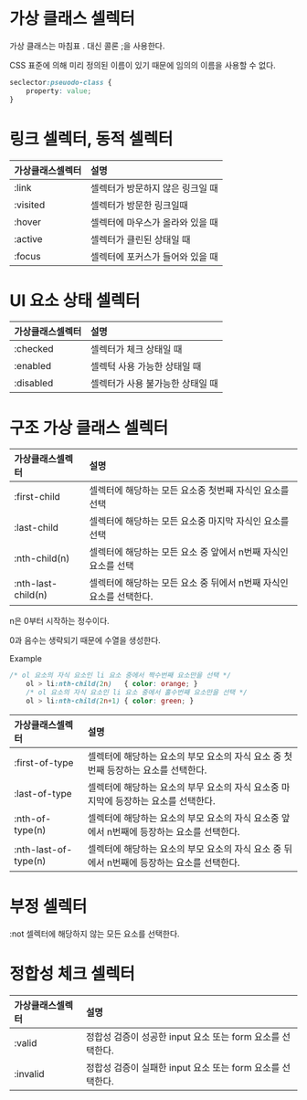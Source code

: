 # 가상 클래스 셀렉터

가상 클래스는 마침표 . 대신 콜론 ;을 사용한다.

CSS 표준에 의해 미리 정의된 이름이 있기 때문에 임의의 이름을 사용할 수 없다.

```css
seclector:pseuodo-class {
    property: value;
}
```

# 링크 셀렉터, 동적 셀렉터
가상클래스셀렉터|설명
:--|:--
:link|셀렉터가 방문하지 않은 링크일 때
:visited|셀렉터가 방문한 링크일때
:hover|셀렉터에 마우스가 올라와 있을 때
:active|셀렉터가 클린된 상태일 때
:focus|셀렉터에 포커스가 들어와 있을 때

# UI 요소 상태 셀렉터
가상클래스셀렉터|설명
:--|:--
:checked|셀렉터가 체크 상태일 때
:enabled|셀렉턱 사용 가능한 상태일 때
:disabled|셀렉터가 사용 불가능한 상태일 때

# 구조 가상 클래스 셀렉터
가상클래스셀렉터|설명
:--|:--
:first-child|셀렉터에 해당하는 모든 요소중 첫번째 자식인 요소를 선택
:last-child|셀렉터에 해당하는 모든 요소중 마지막 자식인 요소를 선택
:nth-child(n)|셀렉터에 해당하는 모든 요소 중 앞에서 n번째 자식인 요소를 선택
:nth-last-child(n)|셀렉터에 해당하는 모든 요소 중 뒤에서 n번째 자식인 요소를 선택한다.

n은 0부터 시작하는 정수이다.

0과 음수는 생략되기 때문에 수열을 생성한다.

Example
```css
/* ol 요소의 자식 요소인 li 요소 중에서 짝수번째 요소만을 선택 */
    ol > li:nth-child(2n)   { color: orange; }
    /* ol 요소의 자식 요소인 li 요소 중에서 홀수번째 요소만을 선택 */
    ol > li:nth-child(2n+1) { color: green; }
```

가상클래스셀렉터|설명
:--|:--
:first-of-type|셀렉터에 해당하는 요소의 부모 요소의 자식 요소 중 첫번째 등장하는 요소를 선택한다.
:last-of-type|셀렉터에 해당하는 요소의 부무 요소의 자식 요소중 마지막에 등장하는 요소를 선택한다.
:nth-of-type(n)|셀렉터에 해당하는 요소의 부모 요소의 자식 요소중 앞에서 n번째에 등장하는 요소를 선택한다.
:nth-last-of-type(n)|셀렉터에 해당하는 요소의 부모 요소의 자식 요소 중 뒤에서 n번째에 등장하는 요소를 선택한다.

# 부정 셀렉터

:not 셀렉터에 해당하지 않는 모든 요소를 선택한다.

# 정합성 체크 셀렉터

가상클래스셀렉터|설명
:--|:--
:valid|정합성 검증이 성공한 input 요소 또는 form 요소를 선택한다.
:invalid|정합성 검증이 실패한 input 요소 또는 form 요소를 선택한다.
